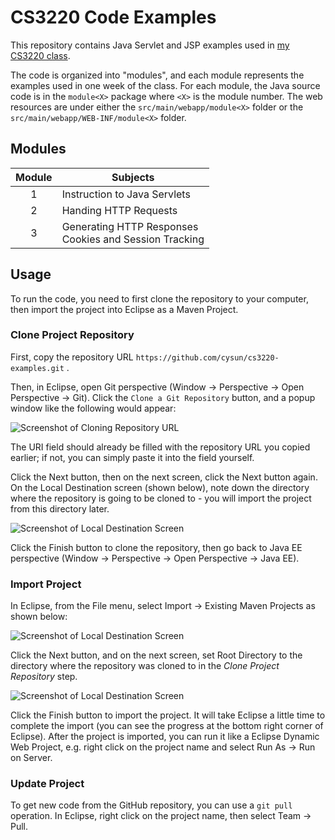 # CS3220 Code Examples

This repository contains Java Servlet and JSP examples used in [my CS3220 class](https://cysun.org/).

The code is organized into "modules", and each module represents the examples used in one week of the class.
For each module, the Java source code is in the `module<X>` package where `<X>` is the module number.
The web resources are under either the `src/main/webapp/module<X>` folder or the
`src/main/webapp/WEB-INF/module<X>` folder.

## Modules

| Module | Subjects |
| :----: | -------- |
| 1 | Instruction to Java Servlets |
| 2 | Handing HTTP Requests |
| 3 | Generating HTTP Responses<br>Cookies and Session Tracking |

## Usage

To run the code, you need to first clone the repository to your computer, then
import the project into Eclipse as a Maven Project.

### Clone Project Repository

First, copy the repository URL `https://github.com/cysun/cs3220-examples.git` .

Then, in Eclipse, open Git perspective (Window -> Perspective -> Open Perspective -> Git).
Click the `Clone a Git Repository` button, and a popup window like the following
would appear:

![Screenshot of Cloning Repository URL](https://mynotes.cysun.org/files/view/1001285)

The URI field should already be filled with the repository URL you copied
earlier; if not, you can simply paste it into the field yourself.

Click the Next button, then on the next screen, click the Next button again. On
the Local Destination screen (shown below), note down the directory where the
repository is going to be cloned to - you will import the project from this
directory later.

![Screenshot of Local Destination Screen](https://mynotes.cysun.org/files/view/1001289)

Click the Finish button to clone the repository, then go back to Java EE
perspective (Window -> Perspective -> Open Perspective -> Java EE).

### Import Project

In Eclipse, from the File menu, select Import -> Existing Maven Projects as shown below:

![Screenshot of Local Destination Screen](https://mynotes.cysun.org/files/view/1001290)

Click the Next button, and on the next screen, set Root Directory to the directory
where the repository was cloned to in the *Clone Project Repository* step.

![Screenshot of Local Destination Screen](https://mynotes.cysun.org/files/view/1001287)

Click the Finish button to import the project. It will take Eclipse a little time
to complete the import (you can see the progress at the bottom right corner of
Eclipse). After the project is imported, you can run it like a Eclipse Dynamic
Web Project, e.g. right click on the project name and select Run As -> Run on Server.

### Update Project

To get new code from the GitHub repository, you can use a `git pull` operation.
In Eclipse, right click on the project name, then select Team -> Pull.
